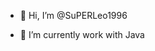 - 👋 Hi, I’m @SuPERLeo1996
<!---
- 👀 I’m interested in ...
--->
- 🌱 I’m currently work with Java
<!---
- 💞️ I’m looking to collaborate on ...
- 📫 How to reach me ...
--->

<!---
SuPERLeo1996/SuPERLeo1996 is a ✨ special ✨ repository because its `README.md` (this file) appears on your GitHub profile.
You can click the Preview link to take a look at your changes.
--->
